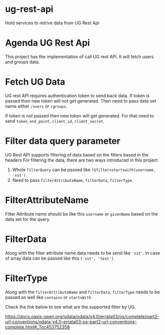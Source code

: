 # ug-rest-api
Hold services to retrive data from UG Rest Api

# Agenda UG Rest Api
This project has the implementation of call UG rest API. It will fetch users and groups data.

# Fetch UG Data
UG rest API requires authentication token to send back data. If token is passed then new token will not get generated. Then need to pass data set name either `/users` or `/groups`.

If token is not passed then new token will get generated. For that need to send `token_end_point`, `client_id`, `client_secret`. 

# Filter data query parameter
UG Rest API supports filtering of data based on the filters based in the headers
For filtering the data, there are two ways introduced in this project
1. Whole `filterQuery` can be passed like `?$filter=startswith(username, 'sst')`.
2. Need to pass `filterAttributeName`, `filterData`, `filterType`.

# FilterAttributeName
Filter Attribute name should be like this `username` or `givenName` based on the data set for the query.

# FilterData
Along with the filter attribute name data needs to be send like `'sst'`. In case of array data can be passed like this `['sst', 'test']`.

# FilterType
Along with the `filterAttributeName` and `filterData`,  `filterType` needs to be passed as well like `contains` or `startsWith`

Check the link below to see what are the supported filter by UG.

https://docs.oasis-open.org/odata/odata/v4.0/errata03/os/complete/part2-url-conventions/odata-v4.0-errata03-os-part2-url-conventions-complete.html#_Toc453752358
